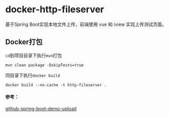 # docker-http-fileserver

基于Spring Boot实现本地文件上传，前端使用 vue 和 iview 实现上传测试页面。

## Docker打包

`cd`到项目目录下执行`mvn`打包

```shell 
mvn clean package -DskipTests=true
```

同目录下执行`docker build`

```shell 
docker build --no-cache -t http-fileserver .
```

#### 参考：
[github-spring-boot-demo-upload](https://github.com/xkcoding/spring-boot-demo/tree/master/spring-boot-demo-upload)